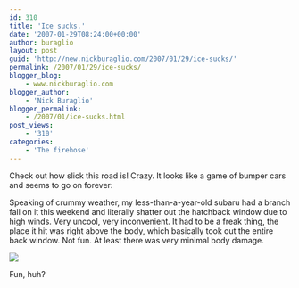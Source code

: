 ```yaml
---
id: 310
title: 'Ice sucks.'
date: '2007-01-29T08:24:00+00:00'
author: buraglio
layout: post
guid: 'http://new.nickburaglio.com/2007/01/29/ice-sucks/'
permalink: /2007/01/29/ice-sucks/
blogger_blog:
    - www.nickburaglio.com
blogger_author:
    - 'Nick Buraglio'
blogger_permalink:
    - /2007/01/ice-sucks.html
post_views:
    - '310'
categories:
    - 'The firehose'
---
```


Check out how slick this road is! Crazy. It looks like a game of bumper cars and seems to go on forever:

Speaking of crummy weather, my less-than-a-year-old subaru had a branch fall on it this weekend and literally shatter out the hatchback window due to high winds. Very uncool, very inconvenient. It had to be a freak thing, the place it hit was right above the body, which basically took out the entire back window. Not fun. At least there was very minimal body damage.

![](http://www.buraglio.com/nick/gallery2/d/4028-1/IMG_2546.JPG)

Fun, huh?